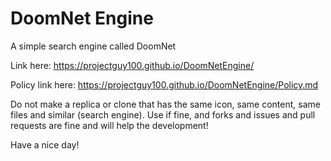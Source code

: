 # DoomNet Engine
A simple search engine called DoomNet

Link here: 
<a href="https://projectguy100.github.io/DoomNetEngine/">https://projectguy100.github.io/DoomNetEngine/</a>

Policy link here: 
<a href="https://projectguy100.github.io/DoomNetEngine/">https://projectguy100.github.io/DoomNetEngine/Policy.md</a>

Do not make a replica or clone that has the same icon, same content, same files and similar (search engine).
Use if fine, and forks and issues and pull requests are fine and will help the development!


Have a nice day!
